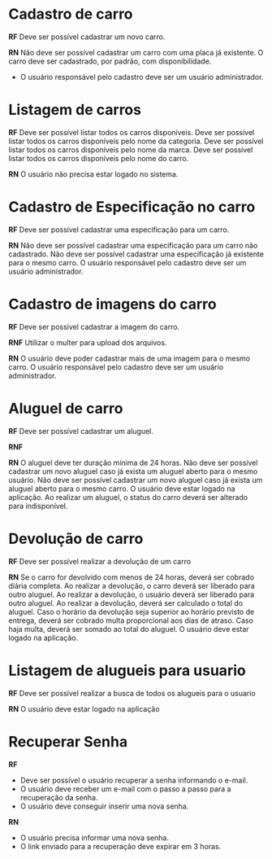 # Cadastro de carro

<!-- Requisitos funcionais -->

**RF**
Deve ser possível cadastrar um novo carro.

<!-- Requisitos não funcionais -->
<!-- **RNF** -->

<!-- Regra de negócio -->

**RN**
Não deve ser possível cadastrar um carro com uma placa já existente.
O carro deve ser cadastrado, por padrão, com disponibilidade.

- O usuário responsável pelo cadastro deve ser um usuário administrador.

# Listagem de carros

**RF**
Deve ser possível listar todos os carros disponíveis.
Deve ser possível listar todos os carros disponíveis pelo nome da categoria.
Deve ser possível listar todos os carros disponíveis pelo nome da marca.
Deve ser possível listar todos os carros disponíveis pelo nome do carro.

**RN**
O usuário não precisa estar logado no sistema.

# Cadastro de Especificação no carro

**RF**
Deve ser possível cadastrar uma especificação para um carro.

**RN**
Não deve ser possível cadastrar uma especificação para um carro não cadastrado.
Não deve ser possível cadastrar uma especificação já existente para o mesmo carro.
O usuário responsável pelo cadastro deve ser um usuário administrador.

# Cadastro de imagens do carro

**RF**
Deve ser possível cadastrar a imagem do carro.

**RNF**
Utilizar o multer para upload dos arquivos.

**RN**
O usuário deve poder cadastrar mais de uma imagem para o mesmo carro.
O usuário responsável pelo cadastro deve ser um usuário administrador.

# Aluguel de carro

**RF**
Deve ser possível cadastrar um aluguel.

**RNF**

**RN**
O aluguel deve ter duração mínima de 24 horas.
Não deve ser possível cadastrar um novo aluguel caso já exista um aluguel aberto para o mesmo usuário.
Não deve ser possível cadastrar um novo aluguel caso já exista um aluguel aberto para o mesmo carro.
O usuário deve estar logado na aplicação.
Ao realizar um aluguel, o status do carro deverá ser alterado para indisponível.

# Devolução de carro

**RF**
Deve ser possível realizar a devolução de um carro

**RN**
Se o carro for devolvido com menos de 24 horas, deverá ser cobrado diária completa.
Ao realizar a devolução, o carro deverá ser liberado para outro aluguel.
Ao realizar a devolução, o usuário deverá ser liberado para outro aluguel.
Ao realizar a devolução, deverá ser calculado o total do aluguel.
Caso o horário da devolução seja superior ao horário previsto de entrega, deverá ser cobrado multa proporcional aos dias de atraso.
Caso haja multa, deverá ser somado ao total do aluguel.
O usuário deve estar logado na aplicação.

# Listagem de alugueis para usuario

**RF**
Deve ser possível realizar a busca de todos os alugueis para o usuario

**RN**
O usuário deve estar logado na aplicação

# Recuperar Senha

**RF**

- Deve ser possível o usuário recuperar a senha informando o e-mail.
- O usuário deve receber um e-mail com o passo a passo para a recuperação da senha.
- O usuário deve conseguir inserir uma nova senha.

**RN**

- O usuário precisa informar uma nova senha.
- O link enviado para a recuperação deve expirar em 3 horas.
